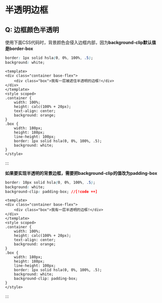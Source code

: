 # 半透明边框

## Q: 边框颜色半透明

使用下面CSS代码时，背景颜色会侵入边框内部，因为**background-clip默认值是border-box**
```CSS
border: 1px solid hsla(0, 0%, 100%, .5);
background: white;
```



```vue preview
<template>
<div class="container base-flex">
    <div class="box">我有一层被遮住半透明的边框!</div>
</div>
</template>
<style scoped>
.container {
    width: 100%;
    height: calc(100% + 20px);
    text-align: center;
    background: orange;
}
.box {
    width: 180px;
    height: 180px;
    line-height: 100px;
    border: 1px solid hsla(0, 0%, 100%, .5);
    background: white;
}
</style>
```
:::


**如果要实现半透明的背景边框，需要把background-clip的值改为padding-box**
```CSS
border: 10px solid hsla(0, 0%, 100%, .5);
background: white;
background-clip: padding-box; //[!code ++]
```



```vue preview
<template>
<div class="container base-flex">
    <div class="box">我有一层半透明的边框!</div>
</div>
</template>
<style scoped>
.container {
    width: 100%;
    height: calc(100% + 20px);
    text-align: center;
    background: orange;
}
.box {
    width: 180px;
    height: 180px;
    line-height: 100px;
    border: 1px solid hsla(0, 0%, 100%, .5);
    background: white;
    background-clip: padding-box;
}
</style>
```
:::
